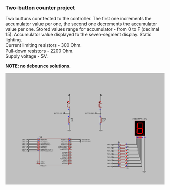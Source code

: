 ### Two-button counter project

Two buttuns conntected to the controller. The first one increments the accumulator value per one, the second one decrements the accumulator value per one. 
Stored values range for accumulator - from 0 to F (decimal 15). Accumulator value displayed to the seven-segment display. Static lighting.  
Current limiting resistors - 300 Ohm.  
Pull-down resistors - 2200 Ohm.  
Supply voltage - 5V.  

**NOTE: no debounce solutions.**  

<img src="Proteus/scheme.BMP">
